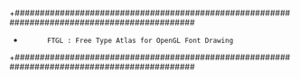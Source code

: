 +############################################################################################
+			FTGL : Free Type Atlas for OpenGL Font Drawing
+############################################################################################
